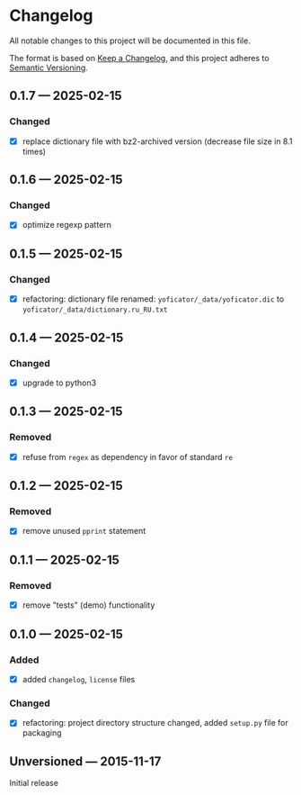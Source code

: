 # Changelog

All notable changes to this project will be documented in this file.

The format is based on [Keep a Changelog](https://keepachangelog.com/en/1.1.0/),
and this project adheres to [Semantic Versioning](https://semver.org/spec/v2.0.0.html).

## 0.1.7 — 2025-02-15
### Changed

- [x] replace dictionary file with bz2-archived version (decrease file size in 8.1 times)

## 0.1.6 — 2025-02-15
### Changed

- [x] optimize regexp pattern

## 0.1.5 — 2025-02-15
### Changed

- [x] refactoring: dictionary file renamed: `yoficator/_data/yoficator.dic` to `yoficator/_data/dictionary.ru_RU.txt`

## 0.1.4 — 2025-02-15
### Changed

- [x] upgrade to python3

## 0.1.3 — 2025-02-15
### Removed

- [x] refuse from `regex` as dependency in favor of standard `re`

## 0.1.2 — 2025-02-15
### Removed

- [x] remove unused `pprint` statement

## 0.1.1 — 2025-02-15
### Removed

- [x] remove "tests" (demo) functionality

## 0.1.0 — 2025-02-15
### Added

- [x] added `changelog`, `license` files

### Changed

- [x] refactoring: project directory structure changed, added `setup.py` file for packaging

## Unversioned — 2015-11-17

Initial release
